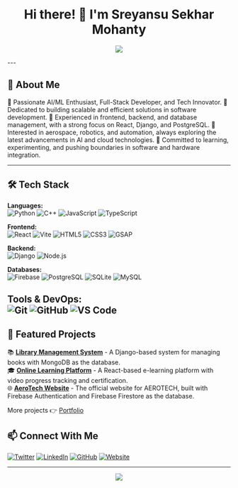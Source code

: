 <h1 align="center">Hi there! 👋 I'm Sreyansu Sekhar Mohanty</h1>

<p align="center">
  <img src="https://readme-typing-svg.herokuapp.com?font=monospace&size=22&duration=3000&pause=1000&color=FF6600&center=true&vCenter=true&width=600&lines=Full-Stack+Developer+%7C+AI%2FML+Enthusiast;Bridging+Technology+and+Creativity;Building+Scalable+and+Impactful+Solutions" />
</p>
---

## 🚀 About Me

🔹 Passionate AI/ML Enthusiast, Full-Stack Developer, and Tech Innovator.
🔹 Dedicated to building scalable and efficient solutions in software development.
🔹 Experienced in frontend, backend, and database management, with a strong focus on React, Django, and PostgreSQL.
🔹 Interested in aerospace, robotics, and automation, always exploring the latest advancements in AI and cloud technologies.
🔹 Committed to learning, experimenting, and pushing boundaries in software and hardware integration.

---

## 🛠️ Tech Stack  

**Languages:**  
![Python](https://img.shields.io/badge/-Python-3776AB?style=flat&logo=python&logoColor=white) ![C++](https://img.shields.io/badge/-C++-00599C?style=flat&logo=c%2B%2B&logoColor=white) ![JavaScript](https://img.shields.io/badge/-JavaScript-F7DF1E?style=flat&logo=javascript&logoColor=black) ![TypeScript](https://img.shields.io/badge/-TypeScript-3178C6?style=flat&logo=typescript&logoColor=white)  

**Frontend:**  
![React](https://img.shields.io/badge/-React-61DAFB?style=flat&logo=react&logoColor=black) ![Vite](https://img.shields.io/badge/-Vite-646CFF?style=flat&logo=vite&logoColor=white) ![HTML5](https://img.shields.io/badge/-HTML5-E34F26?style=flat&logo=html5&logoColor=white) ![CSS3](https://img.shields.io/badge/-CSS3-1572B6?style=flat&logo=css3&logoColor=white) ![GSAP](https://img.shields.io/badge/-GSAP-88CE02?style=flat&logoColor=white)  

**Backend:**  
![Django](https://img.shields.io/badge/-Django-092E20?style=flat&logo=django&logoColor=white) ![Node.js](https://img.shields.io/badge/-Node.js-339933?style=flat&logo=node.js&logoColor=white)  

**Databases:**  
![Firebase](https://img.shields.io/badge/-Firebase-FFCA28?style=flat&logo=firebase&logoColor=black) ![PostgreSQL](https://img.shields.io/badge/-PostgreSQL-4169E1?style=flat&logo=postgresql&logoColor=white) ![SQLite](https://img.shields.io/badge/-SQLite-003B57?style=flat&logo=sqlite&logoColor=white) ![MySQL](https://img.shields.io/badge/-MySQL-4479A1?style=flat&logo=mysql&logoColor=white)  

**Tools & DevOps:**  
![Git](https://img.shields.io/badge/-Git-F05032?style=flat&logo=git&logoColor=white) ![GitHub](https://img.shields.io/badge/-GitHub-181717?style=flat&logo=github&logoColor=white) ![VS Code](https://img.shields.io/badge/-VS%20Code-007ACC?style=flat&logo=visual-studio-code&logoColor=white)  
---

## 🌟 Featured Projects  

📚 [**Library Management System**](https://github.com/your-library-system-repo) - A Django-based system for managing books with MongoDB as the database.  
🎓 [**Online Learning Platform**](https://github.com/your-learning-platform-repo) - A React-based e-learning platform with video progress tracking and certification.  
🌐 [**AeroTech Website**](https://github.com/your-aerotech-website-repo) - The official website for AEROTECH, built with Firebase Authentication and Firebase Firestore as the database.  

More projects 👉 [Portfolio](https://yourportfolio.com)  

## 📫 Connect With Me

[![Twitter](https://img.shields.io/badge/-Twitter-1DA1F2?style=flat&logo=twitter&logoColor=white)](https://twitter.com/yourhandle)
[![LinkedIn](https://img.shields.io/badge/-LinkedIn-0077B5?style=flat&logo=linkedin&logoColor=white)](https://linkedin.com/in/yourhandle)
[![GitHub](https://img.shields.io/badge/-GitHub-181717?style=flat&logo=github&logoColor=white)](https://github.com/yourhandle)
[![Website](https://img.shields.io/badge/-Website-FF5733?style=flat&logo=Google-Chrome&logoColor=white)](https://yourwebsite.com)

---

<p align="center">
  <img src="https://github-readme-streak-stats.herokuapp.com/?user=yourhandle&theme=radical&hide_border=true"/>
</p>


```
